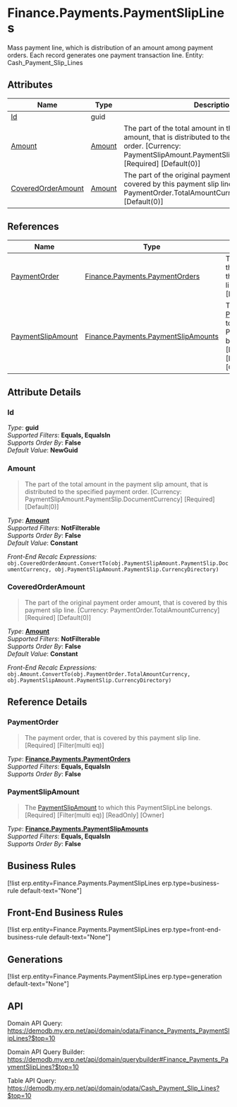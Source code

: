# Finance.Payments.PaymentSlipLines

Mass payment line, which is distribution of an amount among payment orders. Each record generates one payment transaction line. Entity: Cash_Payment_Slip_Lines

## Attributes

| Name | Type | Description |
| ---- | ---- | --- |
| [Id](Finance.Payments.PaymentSlipLines.md#Id) | guid |  
| [Amount](Finance.Payments.PaymentSlipLines.md#Amount) | [Amount](../data-types/Amount.md) | The part of the total amount in the payment slip amount, that is distributed to the specified payment order. [Currency: PaymentSlipAmount.PaymentSlip.DocumentCurrency] [Required] [Default(0)] 
| [CoveredOrderAmount](Finance.Payments.PaymentSlipLines.md#CoveredOrderAmount) | [Amount](../data-types/Amount.md) | The part of the original payment order amount, that is covered by this payment slip line. [Currency: PaymentOrder.TotalAmountCurrency] [Required] [Default(0)] 

## References

| Name | Type | Description |
| ---- | ---- | --- |
| [PaymentOrder](Finance.Payments.PaymentSlipLines.md#PaymentOrder) | [Finance.Payments.PaymentOrders](Finance.Payments.PaymentOrders.md) | The payment order, that is covered by this payment slip line. [Required] [Filter(multi eq)] |
| [PaymentSlipAmount](Finance.Payments.PaymentSlipLines.md#PaymentSlipAmount) | [Finance.Payments.PaymentSlipAmounts](Finance.Payments.PaymentSlipAmounts.md) | The [PaymentSlipAmount](Finance.Payments.PaymentSlipLines.md#PaymentSlipAmount) to which this PaymentSlipLine belongs. [Required] [Filter(multi eq)] [ReadOnly] [Owner] |


## Attribute Details

### Id

_Type_: **guid**  
_Supported Filters_: **Equals, EqualsIn**  
_Supports Order By_: **False**  
_Default Value_: **NewGuid**  

### Amount

> The part of the total amount in the payment slip amount, that is distributed to the specified payment order. [Currency: PaymentSlipAmount.PaymentSlip.DocumentCurrency] [Required] [Default(0)]

_Type_: **[Amount](../data-types/Amount.md)**  
_Supported Filters_: **NotFilterable**  
_Supports Order By_: **False**  
_Default Value_: **Constant**  

_Front-End Recalc Expressions:_  
`obj.CoveredOrderAmount.ConvertTo(obj.PaymentSlipAmount.PaymentSlip.DocumentCurrency, obj.PaymentSlipAmount.PaymentSlip.CurrencyDirectory)`
### CoveredOrderAmount

> The part of the original payment order amount, that is covered by this payment slip line. [Currency: PaymentOrder.TotalAmountCurrency] [Required] [Default(0)]

_Type_: **[Amount](../data-types/Amount.md)**  
_Supported Filters_: **NotFilterable**  
_Supports Order By_: **False**  
_Default Value_: **Constant**  

_Front-End Recalc Expressions:_  
`obj.Amount.ConvertTo(obj.PaymentOrder.TotalAmountCurrency, obj.PaymentSlipAmount.PaymentSlip.CurrencyDirectory)`

## Reference Details

### PaymentOrder

> The payment order, that is covered by this payment slip line. [Required] [Filter(multi eq)]

_Type_: **[Finance.Payments.PaymentOrders](Finance.Payments.PaymentOrders.md)**  
_Supported Filters_: **Equals, EqualsIn**  
_Supports Order By_: **False**  

### PaymentSlipAmount

> The [PaymentSlipAmount](Finance.Payments.PaymentSlipLines.md#PaymentSlipAmount) to which this PaymentSlipLine belongs. [Required] [Filter(multi eq)] [ReadOnly] [Owner]

_Type_: **[Finance.Payments.PaymentSlipAmounts](Finance.Payments.PaymentSlipAmounts.md)**  
_Supported Filters_: **Equals, EqualsIn**  
_Supports Order By_: **False**  



## Business Rules

[!list erp.entity=Finance.Payments.PaymentSlipLines erp.type=business-rule default-text="None"]

## Front-End Business Rules

[!list erp.entity=Finance.Payments.PaymentSlipLines erp.type=front-end-business-rule default-text="None"]

## Generations

[!list erp.entity=Finance.Payments.PaymentSlipLines erp.type=generation default-text="None"]

## API

Domain API Query:
<https://demodb.my.erp.net/api/domain/odata/Finance_Payments_PaymentSlipLines?$top=10>

Domain API Query Builder:
<https://demodb.my.erp.net/api/domain/querybuilder#Finance_Payments_PaymentSlipLines?$top=10>

Table API Query:
<https://demodb.my.erp.net/api/domain/odata/Cash_Payment_Slip_Lines?$top=10>


